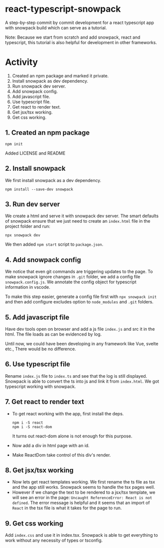 # react-typescript-snowpack

A step-by-step commit by commit development for a react typescript app with snowpack build which can serve as a tutorial.

Note: Because we start from scratch and add snowpack, react and typescript, this tutorial is also helpful for development in other frameworks.

# Activity

1. Created an npm package and marked it private.
2. Install snowpack as dev dependency.
3. Run snowpack dev server.
4. Add snowpack config.
5. Add javascript file.
6. Use typescript file.
7. Get react to render text.
8. Get jsx/tsx working.
9. Get css working.

## 1. Created an npm package


```
npm init
```

Added LICENSE and README

## 2. Install snowpack

We first install snowpack as a dev dependency.

```
npm install --save-dev snowpack
```

## 3. Run dev server

We create a html and serve it with snowpack dev server. The smart defaults of snowpack ensure that we just need to create an `index.html` file in the project folder and run:

```
npx snowpack dev
```

We then added `npm start` script to `package.json`.

## 4. Add snowpack config
We notice that even git commands are triggering updates to the page. To make snowpack ignore changes in `.git` folder, we add a config file `snowpack.config.js`. We annotate the config object for typescript information in vscode.

To make this step easier, generate a config file first with `npx snowpack init` and then add configure excludes option to `node_modules` and `.git` folders.

## 5. Add javascript file
Have dev tools open on browser and add a js file `index.js` and src it in the html. The file loads as can be evidenced by log.

Until now, we could have been developing in any framework like Vue, svelte etc., There would be no difference.

## 6. Use typescript file
Rename `index.js` file to `index.ts` and see that the log is still displayed. Snowpack is able to convert the ts into js and link it from `index.html`. We got typescript working with snowpack.


## 7. Get react to render text
* To get react working with the app, first install the deps.

    ```
    npm i -S react
    npm i -S react-dom
    ```
    It turns out react-dom alone is not enough for this purpose.

* Now add a div in html page with an id.
* Make ReactDom take control of this div's render.

## 8. Get jsx/tsx working

* Now lets get react templates working. We first rename the ts file as tsx and the app still works. Snowpack seems to handle the tsx pages well.
* However if we change the text to be rendered to a jsx/tsx template, we will see an error in the page: `Uncaught ReferenceError: React is not defined`. The error message is helpful and it seems that an import of `React` in the tsx file is what it takes for the page to run.


## 9. Get css working

Add `index.css` and use it in index.tsx. Snowpack is able to get everything to work without any necessity of types or tsconfig.
